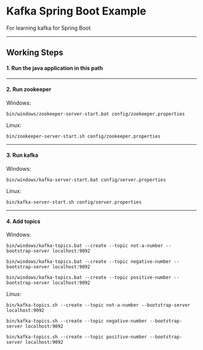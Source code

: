 #  Kafka Spring Boot Example
For learning kafka for Spring Boot

---

## Working Steps

#### 1. Run the java application in this path

---

#### 2. Run zookeeper

Windows:
```shell
bin/windows/zookeeper-server-start.bat config/zookeeper.properties
```

Linux:
```shell
bin/zookeeper-server-start.sh config/zookeeper.properties
```

---

#### 3. Run kafka

Windows:
```shell
bin/windows/kafka-server-start.bat config/server.properties
```

Linux:
```shell
bin/kafka-server-start.sh config/server.properties
```

---

#### 4. Add topics

Windows: 
```shell
bin/windows/kafka-topics.bat --create --topic not-a-number --bootstrap-server localhost:9092
```
```shell
bin/windows/kafka-topics.bat --create --topic negative-number --bootstrap-server localhost:9092
```
```shell
bin/windows/kafka-topics.bat --create --topic positive-number --bootstrap-server localhost:9092
```

Linux:
```shell
bin/kafka-topics.sh --create --topic not-a-number --bootstrap-server localhost:9092
```
```shell
bin/kafka-topics.sh --create --topic negative-number --bootstrap-server localhost:9092
```
```shell
bin/kafka-topics.sh --create --topic positive-number --bootstrap-server localhost:9092
```
